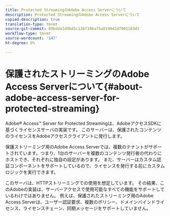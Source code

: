 ```yaml
---
title: Protected StreamingのAdobe Access Serverについて
description: Protected StreamingのAdobe Access Serverについて
copied-description: true
translation-type: tm+mt
source-git-commit: 89bdda1d4bd5c126f19ba75a819942df901183d1
workflow-type: tm+mt
source-wordcount: '147'
ht-degree: 0%

---
```



# 保護されたストリーミングのAdobe Access Serverについて{#about-adobe-access-server-for-protected-streaming}

Adobe® Access™ Server for Protected Streamingは、AdobeアクセスSDKに基づくライセンスサーバの実装です。 このサーバーは、保護されたコンテンツのライセンスをAdobeアクセスクライアントに発行します。

保護ストリーミング用のAdobe Access Serverでは、複数のテナントがサポートされています。つまり、1台のサーバーを複数のコンテンツ発行者の代わりにホストでき、それぞれに独自の設定があります。 また、サーバーはカスタム認証コンポーネントをサポートしているので、ライセンスを発行する前にカスタムロジックを実行できます。

このサーバは、HTTPストリーミングでの使用を想定しています。 その結果、このAdobeの実装は、サーバーアクセスで使用可能なすべての機能をサポートしているわけではありません。 例えば、保護されたストリーミング用のAdobe Access Serverは、ユーザー認証要求、複数のポリシー、ドメインバインドライセンス、ライセンスチェーン、同期メッセージをサポートしていません。
